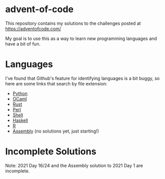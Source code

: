 # advent-of-code

This repository contains my solutions to the challenges posted at https://adventofcode.com/

My goal is to use this as a way to learn new programming languages and have a bit of fun.

# Languages

I've found that Github's feature for identifying languages is a bit buggy, so here are some links that search by file extension:

- [Python](https://github.com/search?q=repo%3Achenson2018%2Fadvent-of-code+extension%3A.py&type=Code&ref=advsearch&l=&l=)
- [OCaml](https://github.com/search?q=repo%3Achenson2018%2Fadvent-of-code+extension%3A.ml&type=Code&ref=advsearch&l=&l=)
- [Rust](https://github.com/search?q=repo%3Achenson2018%2Fadvent-of-code+extension%3A.rs&type=Code&ref=advsearch&l=&l=)
- [Perl](https://github.com/search?q=repo%3Achenson2018%2Fadvent-of-code+extension%3A.pl&type=Code&ref=advsearch&l=&l=)
- [Shell](https://github.com/search?q=repo%3Achenson2018%2Fadvent-of-code+extension%3A.sh&type=Code&ref=advsearch&l=&l=)
- [Haskell](https://github.com/search?q=repo%3Achenson2018%2Fadvent-of-code+extension%3A.hs&type=Code&ref=advsearch&l=&l=)
- [R](https://github.com/search?q=repo%3Achenson2018%2Fadvent-of-code+extension%3A.R&type=Code&ref=advsearch&l=&l=)
- [Assembly](https://github.com/search?q=repo%3Achenson2018%2Fadvent-of-code+extension%3A.asm&type=Code&ref=advsearch&l=&l=) (no solutions yet, just starting!)

# Incomplete Solutions

Note: 2021 Day 16/24 and the Assembly solution to 2021 Day 1 are incomplete.
